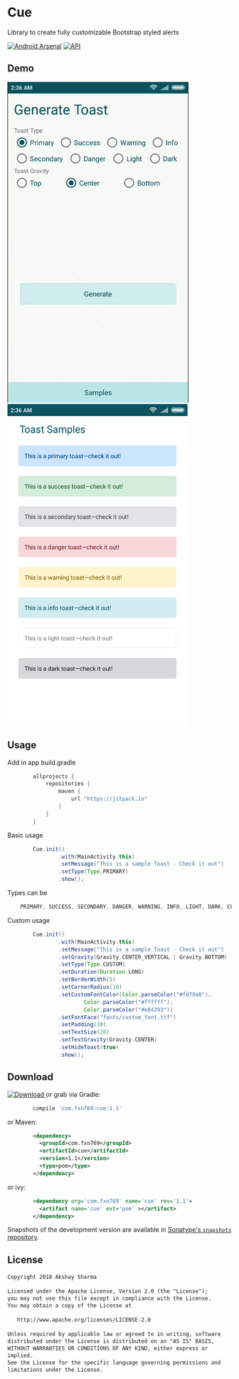 Cue
======
Library to create fully customizable Bootstrap styled alerts

[![Android Arsenal](https://img.shields.io/badge/Android%20Arsenal-Cue-blue.svg?style=flat)](https://android-arsenal.com/details/1/6722)
[![API](https://img.shields.io/badge/API-9%2B-blue.svg?style=flat)](https://android-arsenal.com/api?level=9)
    
Demo
----
![](media/media.gif)
![](media/image.png)

Usage
-----
Add in app build.gradle

```groovy
        allprojects {
            repositories {
                maven {
                    url "https://jitpack.io"
                }
            }
        }
```

Basic usage
```groovy
        Cue.init()
                .with(MainActivity.this)
                .setMessage("This is a sample Toast - Check it out")
                .setType(Type.PRIMARY)
                .show();
```

Types can be
```groovy
    PRIMARY, SUCCESS, SECONDARY, DANGER, WARNING, INFO, LIGHT, DARK, CUSTOM
```

Custom usage
```groovy
        Cue.init()
                .with(MainActivity.this)
                .setMessage("This is a sample Toast - Check it out")
                .setGravity(Gravity.CENTER_VERTICAL | Gravity.BOTTOM)
                .setType(Type.CUSTOM)
                .setDuration(Duration.LONG)
                .setBorderWidth(5)
                .setCornerRadius(10)
                .setCustomFontColor(Color.parseColor("#fd79a8"),
                        Color.parseColor("#ffffff"),
                        Color.parseColor("#e84393"))
                .setFontFace("fonts/custom_font.ttf")
                .setPadding(30)
                .setTextSize(20)
                .setTextGravity(Gravity.CENTER)
                .setHideToast(true)
                .show();
```


Download
--------

 [ ![Download](https://api.bintray.com/packages/fxn769/android_projects/Numpad/images/download.svg) ](https://bintray.com/fxn769/android_projects/Numpad/_latestVersion)  or grab via Gradle:
```groovy
        compile 'com.fxn769:cue:1.1'
```

or Maven:
```xml
        <dependency>
          <groupId>com.fxn769</groupId>
          <artifactId>cue</artifactId>
          <version>1.1</version>
          <type>pom</type>
        </dependency>
```

or ivy:
```xml
        <dependency org='com.fxn769' name='cue' rev='1.1'>
          <artifact name='cue' ext='pom' ></artifact>
        </dependency>
```

Snapshots of the development version are available in [Sonatype's `snapshots` repository][snap].

License
--------

    Copyright 2018 Akshay Sharma

    Licensed under the Apache License, Version 2.0 (the "License");
    you may not use this file except in compliance with the License.
    You may obtain a copy of the License at

       http://www.apache.org/licenses/LICENSE-2.0

    Unless required by applicable law or agreed to in writing, software
    distributed under the License is distributed on an "AS IS" BASIS,
    WITHOUT WARRANTIES OR CONDITIONS OF ANY KIND, either express or implied.
    See the License for the specific language governing permissions and
    limitations under the License.



 [snap]: https://oss.sonatype.org/content/repositories/snapshots/



                
